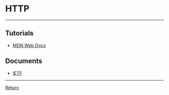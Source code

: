 # HTTP

---

## Tutorials

- [MDN Web Docs](https://developer.mozilla.org/en-US/docs/Web/HTTP)

## Documents

- [IETF](https://datatracker.ietf.org/doc/html/rfc6455)

---

[Return](./../readme.md)
